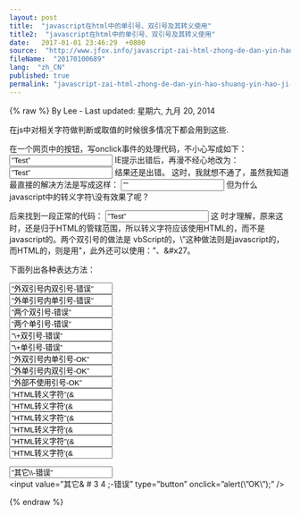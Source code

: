 ```yaml
---
layout: post
title:  "javascript在html中的单引号、双引号及其转义使用"
title2:  "javascript在html中的单引号、双引号及其转义使用"
date:   2017-01-01 23:46:29  +0800
source:  "http://www.jfox.info/javascript-zai-html-zhong-de-dan-yin-hao-shuang-yin-hao-ji-qi-zhuan-yi-shi-yong.html"
fileName:  "20170100689"
lang:  "zh_CN"
published: true
permalink: "javascript-zai-html-zhong-de-dan-yin-hao-shuang-yin-hao-ji-qi-zhuan-yi-shi-yong.html"
---
```

{% raw %}
By Lee - Last updated: 星期六, 九月 20, 2014

在js中对相关字符做判断或取值的时候很多情况下都会用到这些.

在一个网页中的按钮，写onclick事件的处理代码，不小心写成如下：
<input value=”Test” type=”button” onclick=”alert(“”OK””);” />
IE提示出错后，再漫不经心地改为：
<input value=”Test” type=”button” onclick=”alert(\”OK\”);” />
结果还是出错。
这时，我就想不通了，虽然我知道最直接的解决方法是写成这样：
<input value=”” type=”button” onclick=”alert(‘OK’);” />
但为什么javascript中的转义字符\没有效果了呢？

后来找到一段正常的代码：
<input value=”Test” type=”button” onclick=”alert(&quot;OK&quot;);” />
这 时才理解，原来这时，还是归于HTML的管辖范围，所以转义字符应该使用HTML的，而不是javascript的。两个双引号的做法是 vbScript的，\”这种做法则是javascript的，而HTML的，则是用&quot;，此外还可以使用：”、&#x27。

下面列出各种表达方法：
<html>
<body>
<input value=”外双引号内双引号-错误” type=”button” onclick=”alert(“OK”);” /><br />
<input value=”外单引号内单引号-错误” type=”button” onclick=’alert(‘OK’);’ /><br />
<input value=”两个双引号-错误” type=”button” onclick=”alert(“”OK””);” /><br />
<input value=”两个单引号-错误” type=”button” onclick=”alert(”OK”);” /><br />
<input value=”\+双引号-错误” type=”button” onclick=”alert(\”OK\”);” /><br />
<input value=”\+单引号-错误” type=”button” onclick=”alert(\’OK\’);” /><br />
<input value=”外双引号内单引号-OK” type=”button” onclick=”alert(‘OK’);” /><br />
<input value=”外单引号内双引号-OK” type=”button” onclick=’alert(“OK”);’ /><br />
<input value=”外部不使用引号-OK” type=”button” onclick=alert(‘OK’);alert(“OK”); /><br />
<input value=”HTML转义字符”(& # 3 4 ;)-OK” type=”button” onclick=”alert(“OK”);” /><br />
<input value=”HTML转义字符'(& # 3 9 ;)-OK” type=”button” onclick=”alert(‘OK’);” /><br />
<input value=”HTML转义字符”(& # x 2 2 ;)-OK” type=”button” onclick=”alert(‘OK’);” /><br />
<input value=”HTML转义字符'(& # x 2 7 ;)-OK” type=”button” onclick=”alert(‘OK’);” /><br />
<input value=”HTML转义字符&quot;(& q u o t ;)-OK” type=”button” onclick=”alert(&quot;OK&quot;);” /><br />
<input value=”HTML转义字符&apos;(& a p o s ;)-IE错误” type=”button” onclick=”alert(&apos;OK&apos;);” /><br />

<input value=”其它\\-错误” type=”button” onclick=”alert(\\”OK\\”);” /><br />
<input value=”其它\& # 3 4 ;-错误” type=”button” onclick=”alert(\”OK\”);” /><br />
</body>
</html>
{% endraw %}